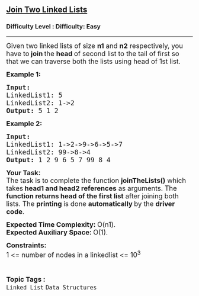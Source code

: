 <h2><a href="https://www.geeksforgeeks.org/problems/join-two-linked-lists/0">Join Two Linked Lists</a></h2><h3>Difficulty Level : Difficulty: Easy</h3><hr><div class="problems_problem_content__Xm_eO"><p><span style="font-size:18px">Given two linked lists of size <strong>n1</strong> and <strong>n2</strong> respectively, you have to<strong> </strong><strong>join </strong>the <strong>head </strong>of second list to the tail of first so that we can traverse both the lists using head of 1st list.</span></p>

<p><span style="font-size:18px"><strong>Example 1:</strong></span></p>

<pre><span style="font-size:18px"><strong>Input:
</strong>LinkedList1: 5
LinkedList2: 1-&gt;2
<strong>Output: </strong>5 1 2</span>
</pre>

<p><span style="font-size:18px"><strong>Example 2:</strong></span></p>

<pre><span style="font-size:18px"><strong>Input:
</strong>LinkedList1: 1-&gt;2-&gt;9-&gt;6-&gt;5-&gt;7
LinkedList2: 99-&gt;8-&gt;4
<strong>Output: </strong>1 2 9 6 5 7 99 8 4</span></pre>

<p><span style="font-size:18px"><strong>Your Task:</strong><br>
The task is to complete the function <strong>joinTheLists()</strong> which takes<strong> head1 and head2 references</strong> as arguments. The <strong>function returns head of the first list</strong> after joining both lists. The <strong>printing </strong>is done <strong>automatically </strong>by the <strong>driver code</strong>.</span></p>

<p><span style="font-size:18px"><strong>Expected Time Complexity:&nbsp;</strong>O(n1).<br>
<strong>Expected Auxiliary Space:&nbsp;</strong>O(1).</span></p>

<p><span style="font-size:18px"><strong>Constraints:</strong><br>
1 &lt;= number of nodes in a linkedlist&nbsp;&lt;= 10<sup>3</sup></span></p>
</div><br><p><span style=font-size:18px><strong>Topic Tags : </strong><br><code>Linked List</code>&nbsp;<code>Data Structures</code>&nbsp;